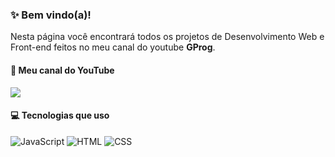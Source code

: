 ### ✨ Bem vindo(a)!

Nesta página você encontrará todos os projetos de Desenvolvimento Web e Front-end feitos no meu canal do youtube **GProg**.

#### 🔗 Meu canal do YouTube
<a href="https://www.youtube.com/@GProgOficial" target="_blank"><img src="https://img.shields.io/badge/YouTube-FF0000?style=for-the-badge&logo=youtube&logoColor=white" target="_blank"></a>

#### 💻 Tecnologias que uso
![JavaScript](https://img.shields.io/badge/JavaScript-F7DF1E?style=for-the-badge&logo=javascript&logoColor=black)
![HTML](https://img.shields.io/badge/HTML5-E34F26?style=for-the-badge&logo=html5&logoColor=white)
![CSS](https://img.shields.io/badge/CSS3-1572B6?style=for-the-badge&logo=css3&logoColor=white)
